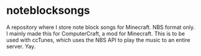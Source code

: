 # noteblocksongs
A repository where I store note block songs for Minecraft. NBS format only.
I mainly made this for ComputerCraft, a mod for Minecraft. This is to be used with ccTunes, which uses the NBS API
to play the music to an entire server. Yay.
